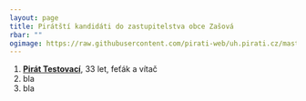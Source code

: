 ```yaml
---
layout: page
title: Pirátští kandidáti do zastupitelstva obce Zašová
rbar: ""
ogimage: https://raw.githubusercontent.com/pirati-web/uh.pirati.cz/master/assets/img/miscellaneous/fbkandidatix.jpg
---
```


1. [**Pirát Testovací**](/lide/pirat-testovaci), 33 let, feťák a vítač
2. bla
3. bla
